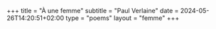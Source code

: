 +++
title = "À une femme"
subtitle = "Paul Verlaine"
date = 2024-05-26T14:20:51+02:00
type = "poems"
layout = "femme"
+++

